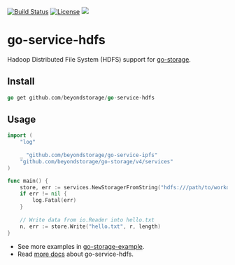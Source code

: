[![Build Status](https://github.com/beyondstorage/go-service-hdfs/workflows/Unit%20Test/badge.svg?branch=master)](https://github.com/beyondstorage/go-service-hdfs/actions?query=workflow%3A%22Unit+Test%22)
[![License](https://img.shields.io/badge/license-apache%20v2-blue.svg)](https://github.com/Xuanwo/storage/blob/master/LICENSE)
[![](https://img.shields.io/matrix/beyondstorage@go-storage:matrix.org.svg?logo=matrix)](https://matrix.to/#/#beyondstorage@go-storage:matrix.org)

# go-service-hdfs 

Hadoop Distributed File System (HDFS) support for [go-storage](https://github.com/beyondstorage/go-storage).

## Install

```go
go get github.com/beyondstorage/go-service-hdfs
```

## Usage

```go
import (
	"log"
	
	_ "github.com/beyondstorage/go-service-ipfs"
	"github.com/beyondstorage/go-storage/v4/services"
)

func main() {
	store, err := services.NewStoragerFromString("hdfs:///path/to/workdir?endpoint=tcp:<host>:<port>")
	if err != nil {
		log.Fatal(err)
	}
	
	// Write data from io.Reader into hello.txt
	n, err := store.Write("hello.txt", r, length)
}
```

- See more examples in [go-storage-example](https://github.com/beyondstorage/go-storage-example).
- Read [more docs](https://beyondstorage.io/docs/go-storage/services/hdfs) about go-service-hdfs.